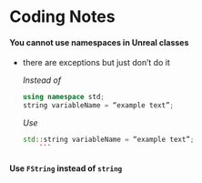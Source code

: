 # Coding Notes

#### You cannot use namespaces in Unreal classes 
* there are exceptions but just don’t do it

  *Instead of*
  ```cpp
  using namespace std;
  string variableName = “example text”;
  ```
  *Use*
  ```cpp
  std::string variableName = “example text”;
      ```

#### Use ```FString``` instead of ```string```
